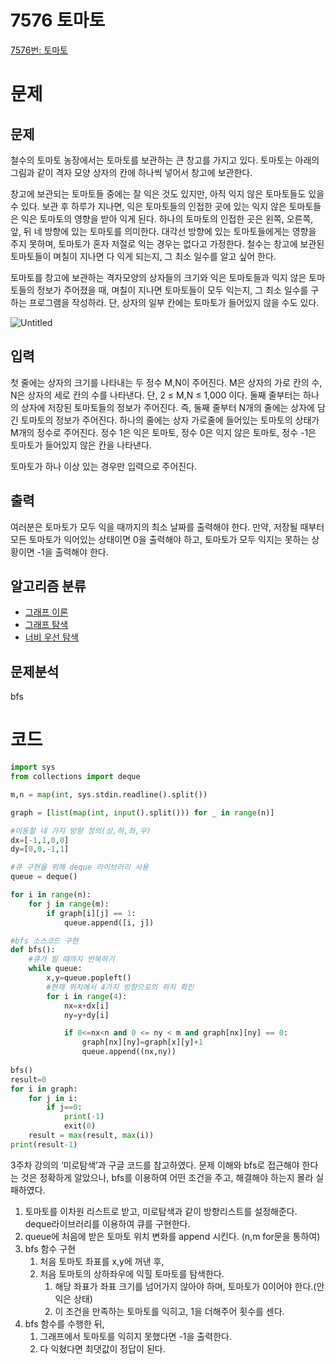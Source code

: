 # 7576 토마토

[7576번: 토마토](https://www.acmicpc.net/problem/7576)

# 문제

## 문제

철수의 토마토 농장에서는 토마토를 보관하는 큰 창고를 가지고 있다. 토마토는 아래의 그림과 같이 격자 모양 상자의 칸에 하나씩 넣어서 창고에 보관한다.

창고에 보관되는 토마토들 중에는 잘 익은 것도 있지만, 아직 익지 않은 토마토들도 있을 수 있다. 보관 후 하루가 지나면, 익은 토마토들의 인접한 곳에 있는 익지 않은 토마토들은 익은 토마토의 영향을 받아 익게 된다. 하나의 토마토의 인접한 곳은 왼쪽, 오른쪽, 앞, 뒤 네 방향에 있는 토마토를 의미한다. 대각선 방향에 있는 토마토들에게는 영향을 주지 못하며, 토마토가 혼자 저절로 익는 경우는 없다고 가정한다. 철수는 창고에 보관된 토마토들이 며칠이 지나면 다 익게 되는지, 그 최소 일수를 알고 싶어 한다.

토마토를 창고에 보관하는 격자모양의 상자들의 크기와 익은 토마토들과 익지 않은 토마토들의 정보가 주어졌을 때, 며칠이 지나면 토마토들이 모두 익는지, 그 최소 일수를 구하는 프로그램을 작성하라. 단, 상자의 일부 칸에는 토마토가 들어있지 않을 수도 있다.

![Untitled](https://s3-us-west-2.amazonaws.com/secure.notion-static.com/99abfdce-d4cd-4e34-9be0-e7f55adb433a/Untitled.png)

## 입력

첫 줄에는 상자의 크기를 나타내는 두 정수 M,N이 주어진다. M은 상자의 가로 칸의 수, N은 상자의 세로 칸의 수를 나타낸다. 단, 2 ≤ M,N ≤ 1,000 이다. 둘째 줄부터는 하나의 상자에 저장된 토마토들의 정보가 주어진다. 즉, 둘째 줄부터 N개의 줄에는 상자에 담긴 토마토의 정보가 주어진다. 하나의 줄에는 상자 가로줄에 들어있는 토마토의 상태가 M개의 정수로 주어진다. 정수 1은 익은 토마토, 정수 0은 익지 않은 토마토, 정수 -1은 토마토가 들어있지 않은 칸을 나타낸다.

토마토가 하나 이상 있는 경우만 입력으로 주어진다.

## 출력

여러분은 토마토가 모두 익을 때까지의 최소 날짜를 출력해야 한다. 만약, 저장될 때부터 모든 토마토가 익어있는 상태이면 0을 출력해야 하고, 토마토가 모두 익지는 못하는 상황이면 -1을 출력해야 한다.

## 알고리즘 분류

- [그래프 이론](https://www.acmicpc.net/problem/tag/7)
- [그래프 탐색](https://www.acmicpc.net/problem/tag/11)
- [너비 우선 탐색](https://www.acmicpc.net/problem/tag/126)

## 문제분석

bfs

# 코드

```python
import sys
from collections import deque

m,n = map(int, sys.stdin.readline().split())

graph = [list(map(int, input().split())) for _ in range(n)]

#이동할 네 가지 방향 정의(상,하,좌,우)
dx=[-1,1,0,0]
dy=[0,0,-1,1]

#큐 구현을 위해 deque 라이브러리 사용
queue = deque()

for i in range(n):
    for j in range(m):
        if graph[i][j] == 1:
            queue.append([i, j])

#bfs 소스코드 구현
def bfs():
    #큐가 빌 때까지 반복하기
    while queue:
        x,y=queue.popleft()
        #현재 위치에서 4가지 방향으로의 위치 확인
        for i in range(4):
            nx=x+dx[i]
            ny=y+dy[i]

            if 0<=nx<n and 0 <= ny < m and graph[nx][ny] == 0:
                graph[nx][ny]=graph[x][y]+1
                queue.append((nx,ny))
                
bfs()
result=0
for i in graph:
    for j in i:
        if j==0:
            print(-1)
            exit(0)
    result = max(result, max(i))
print(result-1)
```

3주차 강의의 ‘미로탐색’과 구글 코드를 참고하였다. 문제 이해와 bfs로 접근해야 한다는 것은 정확하게 알았으나, bfs를 이용하여 어떤 조건을 주고, 해결해야 하는지 몰라 실패하였다.

1. 토마토를 이차원 리스트로 받고, 미로탐색과 같이 방향리스트를 설정해준다. deque라이브러리를 이용하여 큐를 구현한다.
2. queue에 처음에 받은 토마토 위치 변화를 append 시킨다. (n,m for문을 통하여)
3. bfs 함수 구현
    1. 처음 토마토 좌표를 x,y에 꺼낸 후,
    2. 처음 토마토의 상하좌우에 익힐 토마토를 탐색한다.
        1. 해당 좌표가 좌표 크기를 넘어가지 않아야 하며, 토마토가 0이어야 한다.(안익은 상태)
        2. 이 조건을 만족하는 토마토를 익히고, 1을 더해주어 횟수를 센다.
4. bfs 함수를 수행한 뒤, 
    1. 그래프에서 토마토를 익히지 못했다면 -1을 출력한다.
    2. 다 익혔다면 최댓값이 정답이 된다.